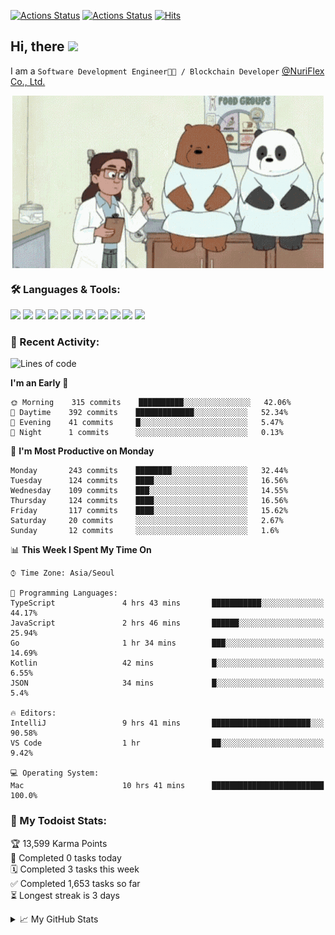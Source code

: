 
[![Actions Status](https://github.com/ddok2/ddok2/workflows/Todoist%20Readme/badge.svg)](https://github.com/ddok2/ddok2/actions)
[![Actions Status](https://github.com/ddok2/ddok2/workflows/wakatime-stats/badge.svg)](https://github.com/ddok2/ddok2/actions)
[![Hits](https://hits.seeyoufarm.com/api/count/incr/badge.svg?url=https%3A%2F%2Fgithub.com%2Fddok2&count_bg=%23FF9595&title_bg=%23555555&icon=github.svg&icon_color=%23FFFFFF&title=hits&edge_flat=false)](https://hits.seeyoufarm.com)

<!-- ![visitors](https://visitor-badge.laobi.icu/badge?page_id=ddok2.ddok2) -->
## Hi, there <img src="https://raw.githubusercontent.com/MartinHeinz/MartinHeinz/master/wave.gif" width="25px">

I am a `Software Development Engineer🧑‍💻 / Blockchain Developer` [@NuriFlex Co., Ltd.](https://nuriflex.com)


<p align="center">
<img align="center" alt="GIF" src="img/debugging.gif" />
</p>


### 🛠 Languages & Tools:
<p>
    <img src="https://img.shields.io/badge/go-%2300ADD8.svg?&style=for-the-badge&logo=go&logoColor=white"/>
    <img src="https://img.shields.io/badge/node.js%20-%2343853D.svg?&style=for-the-badge&logo=node.js&logoColor=white"/>
    <img src="https://img.shields.io/badge/javascript%20-%23323330.svg?&style=for-the-badge&logo=javascript&logoColor=%23F7DF1E"/>
    <img src="https://img.shields.io/badge/typescript%20-%23007ACC.svg?&style=for-the-badge&logo=typescript&logoColor=white"/>
    <img src="https://img.shields.io/badge/python%20-%2314354C.svg?&style=for-the-badge&logo=python&logoColor=white"/>
    <img src="https://img.shields.io/badge/react%20-%2320232a.svg?&style=for-the-badge&logo=react&logoColor=%2361DAFB"/>
    <img src="https://img.shields.io/badge/AWS%20-%23FF9900.svg?&style=for-the-badge&logo=amazon-aws&logoColor=white"/>
    <img src="https://img.shields.io/badge/Google%20Cloud%20-%234285F4.svg?&style=for-the-badge&logo=google-cloud&logoColor=white"/>
    <img src="https://img.shields.io/badge/docker%20-%230db7ed.svg?&style=for-the-badge&logo=docker&logoColor=white"/>
    <img src="https://img.shields.io/badge/kubernetes%20-%23326ce5.svg?&style=for-the-badge&logo=kubernetes&logoColor=white"/>
    <img src="https://img.shields.io/badge/ansible%20-%231A1918.svg?&style=for-the-badge&logo=ansible&logoColor=white"/>
</p>

### 🌈 Recent Activity:
<!--START_SECTION:waka-->
![Lines of code](https://img.shields.io/badge/From%20Hello%20World%20I%27ve%20Written-676320%20lines%20of%20code-blue)

**I'm an Early 🐤** 

```text
🌞 Morning    315 commits    ██████████░░░░░░░░░░░░░░░   42.06% 
🌆 Daytime    392 commits    █████████████░░░░░░░░░░░░   52.34% 
🌃 Evening    41 commits     █░░░░░░░░░░░░░░░░░░░░░░░░   5.47% 
🌙 Night      1 commits      ░░░░░░░░░░░░░░░░░░░░░░░░░   0.13%

```
📅 **I'm Most Productive on Monday** 

```text
Monday       243 commits    ████████░░░░░░░░░░░░░░░░░   32.44% 
Tuesday      124 commits    ████░░░░░░░░░░░░░░░░░░░░░   16.56% 
Wednesday    109 commits    ███░░░░░░░░░░░░░░░░░░░░░░   14.55% 
Thursday     124 commits    ████░░░░░░░░░░░░░░░░░░░░░   16.56% 
Friday       117 commits    ████░░░░░░░░░░░░░░░░░░░░░   15.62% 
Saturday     20 commits     ░░░░░░░░░░░░░░░░░░░░░░░░░   2.67% 
Sunday       12 commits     ░░░░░░░░░░░░░░░░░░░░░░░░░   1.6%

```


📊 **This Week I Spent My Time On** 

```text
⌚︎ Time Zone: Asia/Seoul

💬 Programming Languages: 
TypeScript               4 hrs 43 mins       ███████████░░░░░░░░░░░░░░   44.17% 
JavaScript               2 hrs 46 mins       ██████░░░░░░░░░░░░░░░░░░░   25.94% 
Go                       1 hr 34 mins        ███░░░░░░░░░░░░░░░░░░░░░░   14.69% 
Kotlin                   42 mins             █░░░░░░░░░░░░░░░░░░░░░░░░   6.55% 
JSON                     34 mins             █░░░░░░░░░░░░░░░░░░░░░░░░   5.4%

🔥 Editors: 
IntelliJ                 9 hrs 41 mins       ██████████████████████░░░   90.58% 
VS Code                  1 hr                ██░░░░░░░░░░░░░░░░░░░░░░░   9.42%

💻 Operating System: 
Mac                      10 hrs 41 mins      █████████████████████████   100.0%

```


<!--END_SECTION:waka-->

### 🚧 My Todoist Stats:
<!-- TODO-IST:START -->
🏆  13,599 Karma Points           
🌸  Completed 0 tasks today           
🗓  Completed 3 tasks this week           
✅  Completed 1,653 tasks so far           
⏳  Longest streak is 3 days
<!-- TODO-IST:END -->

<details>
<summary>📈 My GitHub Stats</summary>
<p align="center"> <img src="https://github-readme-stats.vercel.app/api?username=ddok2&show_icons=true" alt="ddok2" />
</details>
